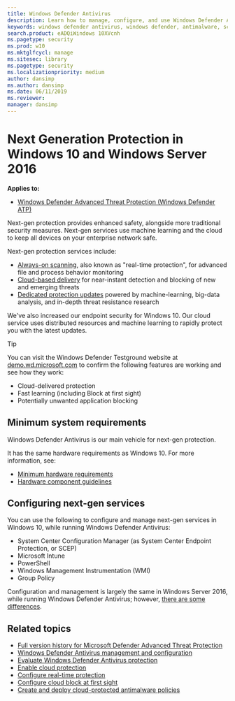```yaml
---
title: Windows Defender Antivirus
description: Learn how to manage, configure, and use Windows Defender AV, the built-in antimalware and antivirus product available in Windows 10 and Windows Server 2016
keywords: windows defender antivirus, windows defender, antimalware, scep, system center endpoint protection, system center configuration manager, virus, malware, threat, detection, protection, security
search.product: eADQiWindows 10XVcnh
ms.pagetype: security
ms.prod: w10
ms.mktglfcycl: manage
ms.sitesec: library
ms.pagetype: security
ms.localizationpriority: medium
author: dansimp
ms.author: dansimp
ms.date: 06/11/2019
ms.reviewer: 
manager: dansimp
---
```


# Next Generation Protection in Windows 10 and Windows Server 2016

**Applies to:**

- [Windows Defender Advanced Threat Protection (Windows Defender ATP)](https://go.microsoft.com/fwlink/p/?linkid=2069559)

Next-gen protection provides enhanced safety, alongside more traditional security measures. Next-gen services use machine learning and the cloud to keep all devices on your enterprise network safe.

Next-gen protection services include:

- [Always-on scanning](configure-real-time-protection-windows-defender-antivirus.md), also known as "real-time protection", for advanced file and process behavior monitoring
- [Cloud-based delivery](utilize-microsoft-cloud-protection-windows-defender-antivirus.md) for near-instant detection and blocking of new and emerging threats
- [Dedicated protection updates](manage-updates-baselines-windows-defender-antivirus.md) powered by machine-learning, big-data analysis, and in-depth threat resistance research

We've also increased our endpoint security for Windows 10. Our cloud service uses distributed resources and machine learning to rapidly protect you with the latest updates.

>[!TIP]
>You can visit the Windows Defender Testground website at [demo.wd.microsoft.com](https://demo.wd.microsoft.com?ocid=cx-wddocs-testground) to confirm the following features are working and see how they work:
>
>- Cloud-delivered protection
>- Fast learning (including Block at first sight)
>- Potentially unwanted application blocking

## Minimum system requirements

Windows Defender Antivirus is our main vehicle for next-gen protection.

It has the same hardware requirements as Windows 10. For more information, see:

- [Minimum hardware requirements](https://msdn.microsoft.com/library/windows/hardware/dn915086.aspx)
- [Hardware component guidelines](https://msdn.microsoft.com/library/windows/hardware/dn915049.aspx)

## Configuring next-gen services

You can use the following to configure and manage next-gen services in Windows 10, while running Windows Defender Antivirus:

- System Center Configuration Manager (as System Center Endpoint Protection, or SCEP)
- Microsoft Intune
- PowerShell
- Windows Management Instrumentation (WMI)
- Group Policy

Configuration and management is largely the same in Windows Server 2016, while running Windows Defender Antivirus; however, [there are some differences](windows-defender-antivirus-on-windows-server-2016.md).

## Related topics

- [Full version history for Microsoft Defender Advanced Threat Protection](../microsoft-defender-atp/whats-new-in-microsoft-defender-atp.md)
- [Windows Defender Antivirus management and configuration](configuration-management-reference-windows-defender-antivirus.md)
- [Evaluate Windows Defender Antivirus protection](evaluate-windows-defender-antivirus.md)
- [Enable cloud protection](enable-cloud-protection-windows-defender-antivirus.md)
- [Configure real-time protection](configure-real-time-protection-windows-defender-antivirus.md)
- [Configure cloud block at first sight](configure-block-at-first-sight-windows-defender-antivirus.md)
- [Create and deploy cloud-protected antimalware policies](https://docs.microsoft.com/sccm/protect/deploy-use/endpoint-antimalware-policies#cloud-protection-service.md)
